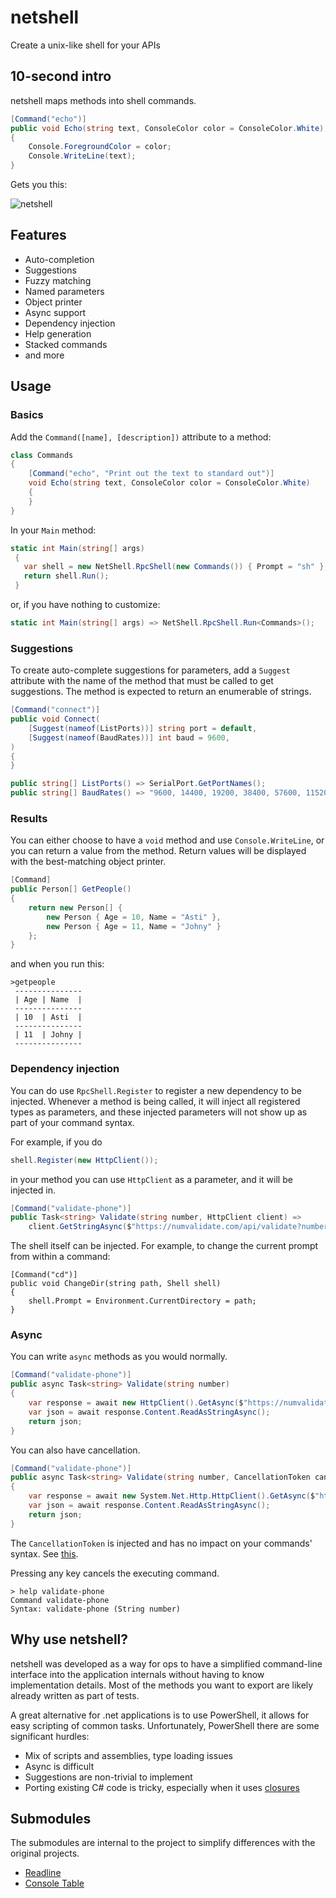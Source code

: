 # netshell

Create a unix-like shell for your APIs

## 10-second intro

netshell maps methods into shell commands.

```csharp
[Command("echo")]
public void Echo(string text, ConsoleColor color = ConsoleColor.White)
{
	Console.ForegroundColor = color;
	Console.WriteLine(text);
}
```

Gets you this:

![netshell](https://user-images.githubusercontent.com/2375486/75217204-57feb580-57bc-11ea-8211-91842a631c3b.gif)

## Features 

* Auto-completion
* Suggestions
* Fuzzy matching
* Named parameters
* Object printer
* Async support
* Dependency injection
* Help generation
* Stacked commands
* and more

## Usage

### Basics
Add the `Command([name], [description])` attribute to a method:

```csharp
class Commands 
{
    [Command("echo", "Print out the text to standard out")]
    void Echo(string text, ConsoleColor color = ConsoleColor.White)
    { 
    }
}
```
In your `Main` method:

```csharp
static int Main(string[] args)
 {
   var shell = new NetShell.RpcShell(new Commands()) { Prompt = "sh" };
   return shell.Run();
 }
```
or, if you have nothing to customize:

```csharp
static int Main(string[] args) => NetShell.RpcShell.Run<Commands>();
```

### Suggestions

To create auto-complete suggestions for parameters, add a `Suggest` attribute with the name of the method that must be called to get suggestions. The method is expected to return an enumerable of strings.

```csharp
[Command("connect")]
public void Connect(
	[Suggest(nameof(ListPorts))] string port = default,
	[Suggest(nameof(BaudRates))] int baud = 9600,            
)
{
}

public string[] ListPorts() => SerialPort.GetPortNames();
public string[] BaudRates() => "9600, 14400, 19200, 38400, 57600, 115200".Split(',');

```

### Results

You can either choose to have a `void` method and use `Console.WriteLine`, or you can return a value from the method. Return values will be displayed with the best-matching object printer.

```csharp
[Command]
public Person[] GetPeople()
{
	return new Person[] { 
		new Person { Age = 10, Name = "Asti" }, 
		new Person { Age = 11, Name = "Johny" } 
	};
}
```

and when you run this:

```
>getpeople
 ---------------
 | Age | Name  |
 ---------------
 | 10  | Asti  |
 ---------------
 | 11  | Johny |
 ---------------
```

### Dependency injection

You can do use `RpcShell.Register` to register a new dependency to be injected.
Whenever a method is being called, it will inject all registered types as parameters, and these injected parameters will not show up as part of your command syntax.

For example, if you do
```csharp
shell.Register(new HttpClient());
```
in your method you can use `HttpClient` as a parameter, and it will be injected in.
```csharp
[Command("validate-phone")]
public Task<string> Validate(string number, HttpClient client) => 	
	client.GetStringAsync($"https://numvalidate.com/api/validate?number={number}");            
```
The shell itself can be injected. For example, to change the current prompt from within a command:

```
[Command("cd")]
public void ChangeDir(string path, Shell shell)
{
	shell.Prompt = Environment.CurrentDirectory = path;
}
```

### Async

You can write `async` methods as you would normally. 

```csharp
[Command("validate-phone")]
public async Task<string> Validate(string number)
{
    var response = await new HttpClient().GetAsync($"https://numvalidate.com/api/validate?number={number}");
    var json = await response.Content.ReadAsStringAsync();
    return json;
}
```

You can also have cancellation. 

```csharp
[Command("validate-phone")]
public async Task<string> Validate(string number, CancellationToken cancellation)
{
    var response = await new System.Net.Http.HttpClient().GetAsync($"https://numvalidate.com/api/validate?number={number}", cancellation);
    var json = await response.Content.ReadAsStringAsync();
    return json;
}
```

The `CancellationToken` is injected and has no impact on your commands' syntax. See [this](https://user-images.githubusercontent.com/2375486/75220698-0824ec00-57c6-11ea-9df9-bdc11e705f85.gif).

Pressing any key cancels the executing command.

```
> help validate-phone
Command validate-phone
Syntax: validate-phone (String number)
```



## Why use netshell?

netshell was developed as a way for ops to have a simplified command-line interface into the application internals without having to know implementation details. Most of the methods you want to export are likely already written as part of tests. 

A great alternative for .net applications is to use PowerShell, it allows for easy scripting of common tasks. Unfortunately, PowerShell there are some significant hurdles:

- Mix of scripts and assemblies, type loading issues
- Async is difficult
- Suggestions are non-trivial to implement
- Porting existing C# code is tricky, especially when it uses [closures](https://docs.microsoft.com/en-us/dotnet/api/system.management.automation.scriptblock.getnewclosure?redirectedfrom=MSDN&view=pscore-6.2.0#System_Management_Automation_ScriptBlock_GetNewClosure)

## Submodules

The submodules are internal to the project to simplify differences with the original projects.

- [Readline](https://github.com/cobbr/readline.git)
- [Console Table](https://github.com/khalidabuhakmeh/ConsoleTables.git)